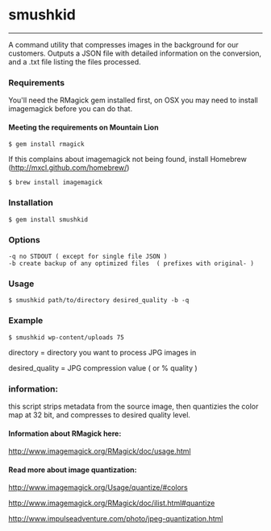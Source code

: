 
# smushkid #

--------------------------

A command utility that compresses images in the background for our customers. 
Outputs a JSON file with detailed information on the conversion, and a .txt
file listing the files processed.

### Requirements

You'll need the RMagick gem installed first, on OSX you may need to install imagemagick before you can do that. 

#### Meeting the requirements on Mountain Lion

    $ gem install rmagick 

If this complains about imagemagick not being found, install Homebrew (http://mxcl.github.com/homebrew/)

    $ brew install imagemagick


### Installation

    $ gem install smushkid

### Options

    -q no STDOUT ( except for single file JSON )
    -b create backup of any optimized files  ( prefixes with original- )

### Usage

    $ smushkid path/to/directory desired_quality -b -q 

### Example

    $ smushkid wp-content/uploads 75


directory = directory you want to process JPG images in

desired_quality = JPG compression value ( or % quality )

### information:

this script strips metadata from the source image, then quantizies the color
map at 32 bit, and compresses to desired quality level.

#### Information about RMagick here:

<http://www.imagemagick.org/RMagick/doc/usage.html>

#### Read more about image quantization: 
<http://www.imagemagick.org/Usage/quantize/#colors>

<http://www.imagemagick.org/RMagick/doc/ilist.html#quantize>

<http://www.impulseadventure.com/photo/jpeg-quantization.html>
